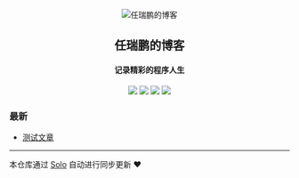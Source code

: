 <p align="center"><img alt="任瑞鹏的博客" src="https://static.b3log.org/images/brand/solo-32.png"></p><h2 align="center">
任瑞鹏的博客
</h2>

<h4 align="center">记录精彩的程序人生</h4>
<p align="center"><a title="任瑞鹏的博客" target="_blank" href="https://github.com/renruipengpeng/solo-blog"><img src="https://img.shields.io/github/last-commit/renruipengpeng/solo-blog.svg?style=flat-square&color=FF9900"></a>
<a title="GitHub repo size in bytes" target="_blank" href="https://github.com/renruipengpeng/solo-blog"><img src="https://img.shields.io/github/repo-size/renruipengpeng/solo-blog.svg?style=flat-square"></a>
<a title="Solo Version" target="_blank" href="https://github.com/b3log/solo/releases"><img src="https://img.shields.io/badge/solo-3.6.3-f1e05a.svg?style=flat-square&color=blueviolet"></a>
<a title="Hits" target="_blank" href="https://github.com/b3log/hits"><img src="https://hits.b3log.org/renruipengpeng/solo-blog.svg"></a></p>

### 最新

* [测试文章](http://www.renruipeng.cn/articles/2019/08/01/1564655394753.html)



---

本仓库通过 [Solo](https://github.com/b3log/solo) 自动进行同步更新 ❤️ 